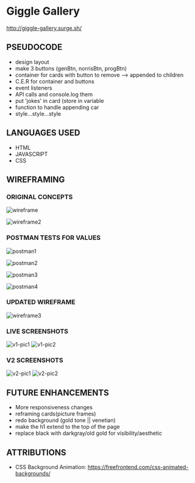 # Giggle Gallery
http://giggle-gallery.surge.sh/


## PSEUDOCODE

- design layout
- make 3 buttons (genBtn, norrisBtn, progBtn)
- container for cards with button to remove --> appended to children
- C.E.R for container and buttons
- event listeners
- API calls and console.log them
- put 'jokes' in card (store in variable
- function to handle appending car
- style...style...style

## LANGUAGES USED 
- HTML
- JAVASCRIPT
- CSS


## WIREFRAMING

### ORIGINAL CONCEPTS
![wireframe](css/455B875A-3F11-4F9E-94CA-392505011127_1_105_c.jpeg)

![wireframe2](css/90F40AF5-D120-450A-B40B-F99403820800_1_105_c.jpeg)

### POSTMAN TESTS FOR VALUES
![postman1](css/Screen%20Shot%202020-11-16%20at%203.37.09%20PM.png)

![postman2](css/Screen%20Shot%202020-11-16%20at%203.37.24%20PM.png)

![postman3](css/Screen%20Shot%202020-11-16%20at%203.37.50%20PM.png)

![postman4](css/Screen%20Shot%202020-11-16%20at%203.37.59%20PM.png)

### UPDATED WIREFRAME
![wireframe3](css/Giggle%20Gallery.png)

### LIVE SCREENSHOTS
![v1-pic1](css/Live%20build%201.png)
![v1-pic2](css/Live%20build%202.png)

### V2 SCREENSHOTS
![v2-pic1](css/Live%20build%201.png)
![v2-pic2](css/Live%20build%202.png)



## FUTURE ENHANCEMENTS

- More responsiveness changes
- reframing cards(picture frames)
- redo background (gold tone || venetian)
- make the h1 extend to the top of the page
- replace black with darkgray/old gold for visibility/aesthetic


## ATTRIBUTIONS

- CSS Background Animation: https://freefrontend.com/css-animated-backgrounds/
